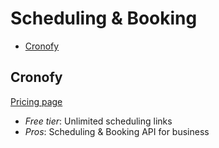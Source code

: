 # Scheduling & Booking

<!-- TOC depthFrom:2 -->

- [Cronofy](#cronofy)

<!-- /TOC -->

## Cronofy

[Pricing page](https://www.cronofy.com/scheduler/pricing/)

* *Free tier*: Unlimited scheduling links
* *Pros*: Scheduling & Booking API for business
